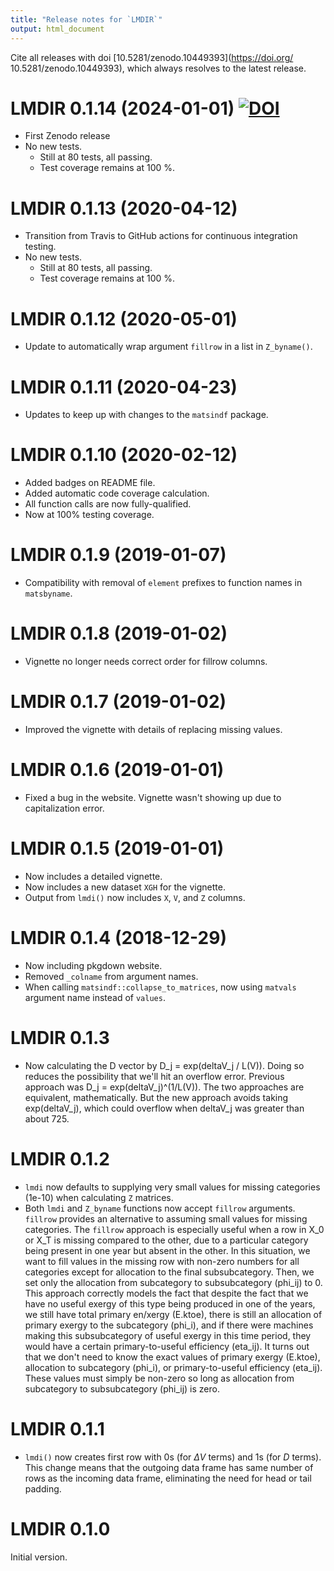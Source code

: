 ```yaml
---
title: "Release notes for `LMDIR`"
output: html_document
---
```



Cite all releases with doi [10.5281/zenodo.10449393](https://doi.org/ 10.5281/zenodo.10449393), 
which always resolves to the latest release.


# LMDIR 0.1.14 (2024-01-01) [![DOI](https://zenodo.org/badge/DOI/10.5281/zenodo.10449394.svg)](https://doi.org/10.5281/zenodo.10449394)

* First Zenodo release
* No new tests.
    * Still at 80 tests, all passing.
    * Test coverage remains at 100 %.


# LMDIR 0.1.13 (2020-04-12)

* Transition from Travis to GitHub actions for continuous integration testing.
* No new tests.
    * Still at 80 tests, all passing.
    * Test coverage remains at 100 %.


# LMDIR 0.1.12 (2020-05-01)

* Update to automatically wrap argument `fillrow` in a list
  in `Z_byname()`.


# LMDIR 0.1.11 (2020-04-23)

* Updates to keep up with changes to the `matsindf` package.


# LMDIR 0.1.10 (2020-02-12)

* Added badges on README file.
* Added automatic code coverage calculation.
* All function calls are now fully-qualified.
* Now at 100% testing coverage.


# LMDIR 0.1.9 (2019-01-07)

* Compatibility with removal of `element` prefixes to function names in `matsbyname`.


# LMDIR 0.1.8 (2019-01-02)

* Vignette no longer needs correct order for fillrow columns.


# LMDIR 0.1.7 (2019-01-02)

* Improved the vignette with details of replacing missing values.


# LMDIR 0.1.6 (2019-01-01)

* Fixed a bug in the website. Vignette wasn't showing up due to capitalization error.


# LMDIR 0.1.5 (2019-01-01)

* Now includes a detailed vignette.
* Now includes a new dataset `XGH` for the vignette.
* Output from `lmdi()` now includes `X`, `V`, and `Z` columns.


# LMDIR 0.1.4 (2018-12-29)

* Now including pkgdown website.
* Removed `_colname` from argument names.
* When calling `matsindf::collapse_to_matrices`, 
  now using `matvals` argument name instead of `values`.


# LMDIR 0.1.3

* Now calculating the D vector by D_j = exp(deltaV_j / L(V)).
  Doing so reduces the possibility that we'll hit an overflow error.
  Previous approach was D_j = exp(deltaV_j)^(1/L(V)).
  The two approaches are equivalent, mathematically.
  But the new approach avoids taking exp(deltaV_j), 
  which could overflow when deltaV_j was greater than about 725.


# LMDIR 0.1.2

* `lmdi` now defaults to supplying very small values for missing categories (1e-10)
  when calculating `Z` matrices.
* Both `lmdi` and `Z_byname` functions now accept `fillrow` arguments.
  `fillrow` provides an alternative to assuming small values for missing categories.
  The `fillrow` approach is especially useful when a row in X_0 or X_T 
  is missing compared to the other,
  due to a particular category being present in one year but absent in the other.
  In this situation, we want to fill values in the missing row with non-zero numbers for
  all categories except for allocation to the final subsubcategory.
  Then, we set only the allocation from subcategory to subsubcategory (phi_ij) to 0.
  This approach correctly models the fact that
  despite the fact that we have no useful exergy of this type being produced in
  one of the years, we still have
  total primary en/xergy (E.ktoe),
  there is still an allocation of primary exergy to the subcategory (phi_i), and
  if there were machines making this subsubcategory of useful exergy
  in this time period, they would have a certain primary-to-useful efficiency (eta_ij).
  It turns out that we don't need to know the exact values of
  primary exergy (E.ktoe),
  allocation to subcategory (phi_i), or
  primary-to-useful efficiency (eta_ij).
  These values must simply be non-zero so long as
  allocation from subcategory to subsubcategory (phi_ij) is zero.


# LMDIR 0.1.1

* `lmdi()` now creates first row with 0s (for $\Delta V$ terms) and 1s (for $D$ terms).
  This change means that the outgoing data frame has same number of rows as the incoming data frame,
  eliminating the need for head or tail padding.


# LMDIR 0.1.0

Initial version.